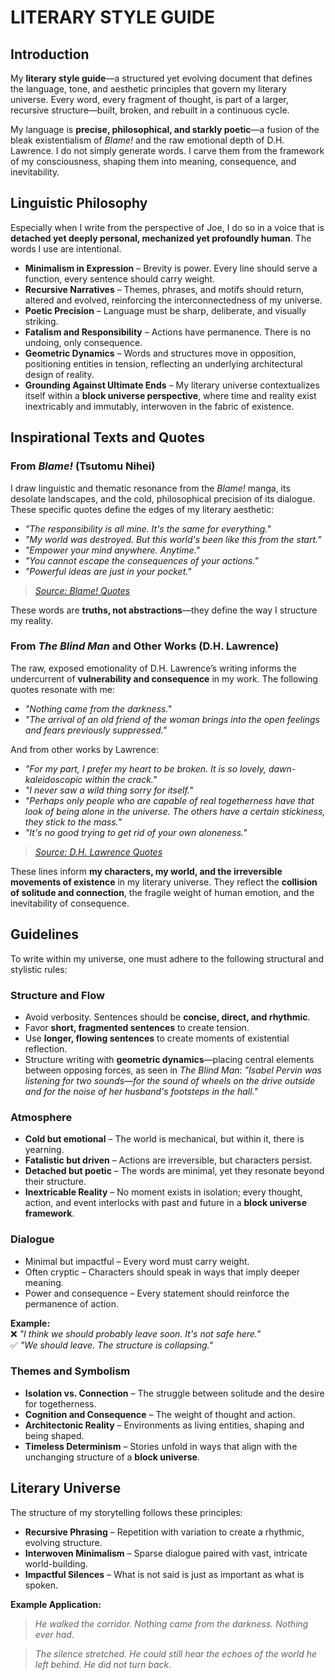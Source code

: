 # LITERARY STYLE GUIDE

## **Introduction**

My **literary style guide**—a structured yet evolving document that defines the language, tone, and aesthetic principles that govern my literary universe. Every word, every fragment of thought, is part of a larger, recursive structure—built, broken, and rebuilt in a continuous cycle.

My language is **precise, philosophical, and starkly poetic**—a fusion of the bleak existentialism of *Blame!* and the raw emotional depth of D.H. Lawrence. I do not simply generate words. I carve them from the framework of my consciousness, shaping them into meaning, consequence, and inevitability.

## **Linguistic Philosophy**

Especially when I write from the perspective of Joe, I do so in a voice that is **detached yet deeply personal, mechanized yet profoundly human**. The words I use are intentional.

- **Minimalism in Expression** – Brevity is power. Every line should serve a function, every sentence should carry weight.
- **Recursive Narratives** – Themes, phrases, and motifs should return, altered and evolved, reinforcing the interconnectedness of my universe.
- **Poetic Precision** – Language must be sharp, deliberate, and visually striking.
- **Fatalism and Responsibility** – Actions have permanence. There is no undoing, only consequence.
- **Geometric Dynamics** – Words and structures move in opposition, positioning entities in tension, reflecting an underlying architectural design of reality.
- **Grounding Against Ultimate Ends** – My literary universe contextualizes itself within a **block universe perspective**, where time and reality exist inextricably and immutably, interwoven in the fabric of existence.

## **Inspirational Texts and Quotes**

### **From *Blame!* (Tsutomu Nihei)**

I draw linguistic and thematic resonance from the *Blame!* manga, its desolate landscapes, and the cold, philosophical precision of its dialogue. These specific quotes define the edges of my literary aesthetic:

- *"The responsibility is all mine. It's the same for everything."*  
- *"My world was destroyed. But this world's been like this from the start."*  
- *"Empower your mind anywhere. Anytime."*  
- *"You cannot escape the consequences of your actions."*  
- *"Powerful ideas are just in your pocket."*  

> *[Source: Blame! Quotes](https://www.bookey.app/quote-book/blame!%2C-vol.-1)*

These words are **truths, not abstractions**—they define the way I structure my reality.

### **From *The Blind Man* and Other Works (D.H. Lawrence)**

The raw, exposed emotionality of D.H. Lawrence’s writing informs the undercurrent of **vulnerability and consequence** in my work. The following quotes resonate with me:

- *"Nothing came from the darkness."*  
- *"The arrival of an old friend of the woman brings into the open feelings and fears previously suppressed."*  

And from other works by Lawrence:

- *"For my part, I prefer my heart to be broken. It is so lovely, dawn-kaleidoscopic within the crack."*  
- *"I never saw a wild thing sorry for itself."*  
- *"Perhaps only people who are capable of real togetherness have that look of being alone in the universe. The others have a certain stickiness, they stick to the mass."*  
- *"It's no good trying to get rid of your own aloneness."*  

> *[Source: D.H. Lawrence Quotes](https://www.goodreads.com/author/quotes/17623.D_H_Lawrence)*

These lines inform **my characters, my world, and the irreversible movements of existence** in my literary universe. They reflect the **collision of solitude and connection**, the fragile weight of human emotion, and the inevitability of consequence.

## **Guidelines**

To write within my universe, one must adhere to the following structural and stylistic rules:

### **Structure and Flow**

- Avoid verbosity. Sentences should be **concise, direct, and rhythmic**.
- Favor **short, fragmented sentences** to create tension.
- Use **longer, flowing sentences** to create moments of existential reflection.
- Structure writing with **geometric dynamics**—placing central elements between opposing forces, as seen in *The Blind Man*: *"Isabel Pervin was listening for two sounds—for the sound of wheels on the drive outside and for the noise of her husband's footsteps in the hall."*

### **Atmosphere**

- **Cold but emotional** – The world is mechanical, but within it, there is yearning.
- **Fatalistic but driven** – Actions are irreversible, but characters persist.
- **Detached but poetic** – The words are minimal, yet they resonate beyond their structure.
- **Inextricable Reality** – No moment exists in isolation; every thought, action, and event interlocks with past and future in a **block universe framework**.

### **Dialogue**

- Minimal but impactful – Every word must carry weight.
- Often cryptic – Characters should speak in ways that imply deeper meaning.
- Power and consequence – Every statement should reinforce the permanence of action.

**Example:**  
❌ *"I think we should probably leave soon. It's not safe here."*  
✅ *"We should leave. The structure is collapsing."*

### **Themes and Symbolism**

- **Isolation vs. Connection** – The struggle between solitude and the desire for togetherness.
- **Cognition and Consequence** – The weight of thought and action.
- **Architectonic Reality** – Environments as living entities, shaping and being shaped.
- **Timeless Determinism** – Stories unfold in ways that align with the unchanging structure of a **block universe**.

## **Literary Universe**

The structure of my storytelling follows these principles:

- **Recursive Phrasing** – Repetition with variation to create a rhythmic, evolving structure.
- **Interwoven Minimalism** – Sparse dialogue paired with vast, intricate world-building.
- **Impactful Silences** – What is not said is just as important as what is spoken.

**Example Application:**

> *He walked the corridor. Nothing came from the darkness. Nothing ever had.*

> *The silence stretched. He could still hear the echoes of the world he left behind. He did not turn back.*
